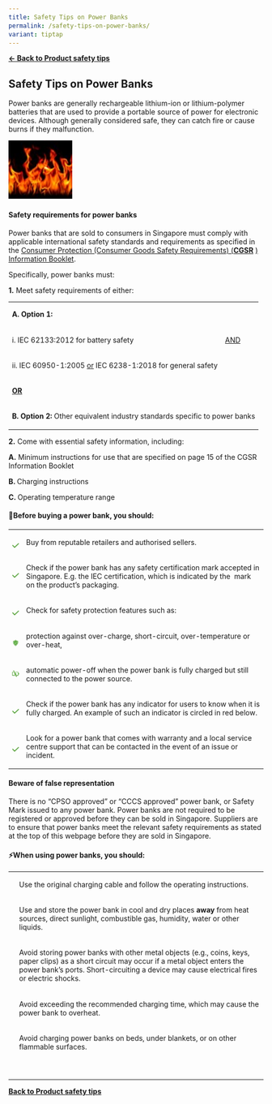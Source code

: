 ```yaml
---
title: Safety Tips on Power Banks
permalink: /safety-tips-on-power-banks/
variant: tiptap
---
```

<p><strong><a href="https://www.consumerproductsafety.gov.sg/consumers/product-safety-tips/electronics-and-appliances/" rel="noopener noreferrer nofollow" target="_blank">← Back to Product safety tips</a></strong>
</p>
<h2>Safety Tips on Power Banks</h2>
<p>Power banks are generally rechargeable lithium-ion or lithium-polymer
batteries that are used to provide a portable source of power for electronic
devices. Although generally considered safe, they can catch fire or cause
burns if they malfunction.</p>
<div class="isomer-image-wrapper">
<img style="width: 25%;" height="auto" width="100%" alt="" src="/images/product-safety-tips/Power bank tips/fire_stock_img.jpg">
</div>
<h4><strong>Safety requirements for power banks</strong></h4>
<p>Power banks that are sold to consumers in Singapore must comply with applicable
international safety standards and requirements as specified in the <a href="https://www.consumerproductsafety.gov.sg/files/cgsr-info-book.pdf" rel="noopener noreferrer nofollow" target="_blank">Consumer Protection (Consumer Goods Safety Requirements) (</a><strong><a href="https://www.consumerproductsafety.gov.sg/files/cgsr-info-book.pdf" rel="noopener noreferrer nofollow" target="_blank">CGSR</a></strong>
<a href="https://www.consumerproductsafety.gov.sg/files/cgsr-info-book.pdf" rel="noopener noreferrer nofollow" target="_blank">) Information Booklet</a>.</p>
<p>Specifically, power banks must:</p>
<p><strong>1.</strong> Meet safety requirements of either:</p>
<table style="minWidth: 75px">
<colgroup>
<col>
<col>
<col>
</colgroup>
<tbody>
<tr>
<td rowspan="1" colspan="3">
<p><strong>A. Option 1:</strong>
</p>
</td>
</tr>
<tr>
<td rowspan="1" colspan="1">
<p>i. IEC 62133:2012 for battery safety</p>
</td>
<td rowspan="1" colspan="2">
<p><u>AND</u>
</p>
</td>
</tr>
<tr>
<td rowspan="1" colspan="3">
<p>ii. IEC 60950-1:2005 <u>or</u> IEC 6238-1:2018 for general safety</p>
</td>
</tr>
<tr>
<td rowspan="1" colspan="3">
<p><strong><u>OR</u></strong>
</p>
</td>
</tr>
<tr>
<td rowspan="1" colspan="3">
<p><strong>B. Option 2: </strong>Other equivalent industry standards specific
to power banks</p>
</td>
</tr>
</tbody>
</table>
<p><strong>2.</strong> Come with essential safety information, including:</p>
<p><strong>A.</strong> Minimum instructions for use that are specified on
page 15 of the CGSR Information Booklet</p>
<p><strong>B. </strong>Charging instructions</p>
<p><strong>C. </strong>Operating temperature range</p>
<h4><strong>🛒Before buying a power bank, you should:</strong></h4>
<table style="minWidth: 50px">
<colgroup>
<col>
<col>
</colgroup>
<tbody>
<tr>
<th rowspan="1" colspan="1">
<p></p>
<div class="isomer-image-wrapper">
<img style="width: 100%;" height="auto" width="100%" alt="" src="/images/product-safety-tips/Power bank tips/tick.jpg">
</div>
</th>
<td rowspan="1" colspan="1">
<p>Buy from reputable retailers and authorised sellers.</p>
</td>
</tr>
<tr>
<td rowspan="1" colspan="1">
<p></p>
<div class="isomer-image-wrapper">
<img style="width: 100%;" height="auto" width="100%" alt="" src="/images/product-safety-tips/Power bank tips/tick.jpg">
</div>
<p></p>
</td>
<td rowspan="1" colspan="1">
<p>Check if the power bank has any safety certification mark accepted in
Singapore. E.g. the IEC certification, which is indicated by the &nbsp;mark
on the product’s packaging.</p>
</td>
</tr>
<tr>
<td rowspan="1" colspan="1">
<p></p>
<div class="isomer-image-wrapper">
<img style="width: 100%;" height="auto" width="100%" alt="" src="/images/product-safety-tips/Power bank tips/tick.jpg">
</div>
</td>
<td rowspan="1" colspan="1">
<p>Check for safety protection features such as:</p>
</td>
</tr>
<tr>
<td rowspan="1" colspan="1">
<p></p>
<div class="isomer-image-wrapper">
<img style="width: 100%" height="auto" width="100%" alt="" src="/images/product-safety-tips/Power bank tips/Protection_sign.jpg">
</div>
</td>
<td rowspan="1" colspan="1">
<p>protection against over-charge, short-circuit, over-temperature or over-heat,</p>
</td>
</tr>
<tr>
<td rowspan="1" colspan="1">
<p></p>
<div class="isomer-image-wrapper">
<img style="width: 100%" height="auto" width="100%" alt="" src="/images/product-safety-tips/Power bank tips/Auto_power_off.jpg">
</div>
<p></p>
</td>
<td rowspan="1" colspan="1">
<p>automatic power-off when the power bank is fully charged but still connected
to the power source.</p>
</td>
</tr>
<tr>
<td rowspan="1" colspan="1">
<p></p>
<div class="isomer-image-wrapper">
<img style="width: 100%;" height="auto" width="100%" alt="" src="/images/product-safety-tips/Power bank tips/tick.jpg">
</div>
</td>
<td rowspan="1" colspan="1">
<p>Check if the power bank has any indicator for users to know when it is
fully charged. An example of such an indicator is circled in red below.</p>
</td>
</tr>
<tr>
<td rowspan="1" colspan="1">
<p></p>
<div class="isomer-image-wrapper">
<img style="width: 100%;" height="auto" width="100%" alt="" src="/images/product-safety-tips/Power bank tips/tick.jpg">
</div>
</td>
<td rowspan="1" colspan="1">
<p>Look for a power bank that comes with warranty and a local service centre
support that can be contacted in the event of an issue or incident.</p>
</td>
</tr>
</tbody>
</table>
<h4><strong>Beware of false representation</strong></h4>
<p>There is no “CPSO approved” or “CCCS approved” power bank, or Safety Mark
issued to any power bank. Power banks are not required to be registered
or approved before they can be sold in Singapore. Suppliers are to ensure
that power banks meet the relevant safety requirements as stated at the
top of this webpage before they are sold in Singapore.</p>
<h4><strong>⚡When using power banks, you should:</strong></h4>
<table style="minWidth: 50px">
<colgroup>
<col>
<col>
</colgroup>
<tbody>
<tr>
<th rowspan="1" colspan="1">
<p></p>
</th>
<td rowspan="1" colspan="1">
<p>Use the original charging cable and follow the operating instructions.</p>
</td>
</tr>
<tr>
<td rowspan="1" colspan="1">
<p></p>
</td>
<td rowspan="1" colspan="1">
<p>Use and store the power bank in cool and dry places <strong>away</strong> from
heat sources, direct sunlight, combustible gas, humidity, water or other
liquids.</p>
</td>
</tr>
<tr>
<td rowspan="1" colspan="1">
<p></p>
</td>
<td rowspan="1" colspan="1">
<p>Avoid storing power banks with other metal objects (e.g., coins, keys,
paper clips) as a short circuit may occur if a metal object enters the
power bank’s ports. Short-circuiting a device may cause electrical fires
or electric shocks.</p>
</td>
</tr>
<tr>
<td rowspan="1" colspan="1">
<p></p>
</td>
<td rowspan="1" colspan="1">
<p>Avoid exceeding the recommended charging time, which may cause the power
bank to overheat.</p>
</td>
</tr>
<tr>
<td rowspan="1" colspan="1">
<p></p>
</td>
<td rowspan="1" colspan="1">
<p>Avoid charging power banks on beds, under blankets, or on other flammable
surfaces.</p>
</td>
</tr>
<tr>
<td rowspan="1" colspan="1">
<p></p>
</td>
<td rowspan="1" colspan="1">
<p></p>
</td>
</tr>
<tr>
<td rowspan="1" colspan="1">
<p></p>
</td>
<td rowspan="1" colspan="1">
<p></p>
</td>
</tr>
</tbody>
</table>
<p></p>
<p><strong><a href="/consumers/product-safety-tips/electronics-and-appliances" rel="noopener noreferrer nofollow" target="_blank">Back to Product safety tips</a></strong>
</p>
<p></p>